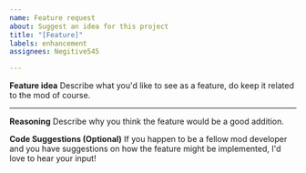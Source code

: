 ```yaml
---
name: Feature request
about: Suggest an idea for this project
title: "[Feature]"
labels: enhancement
assignees: Negitive545

---
```


**Feature idea**
Describe what you'd like to see as a feature, do keep it related to the mod of course.
___
**Reasoning**
Describe why you think the feature would be a good addition.

**Code Suggestions (Optional)**
If you happen to be a fellow mod developer and you have suggestions on how the feature might be implemented, I'd love to hear your input!
